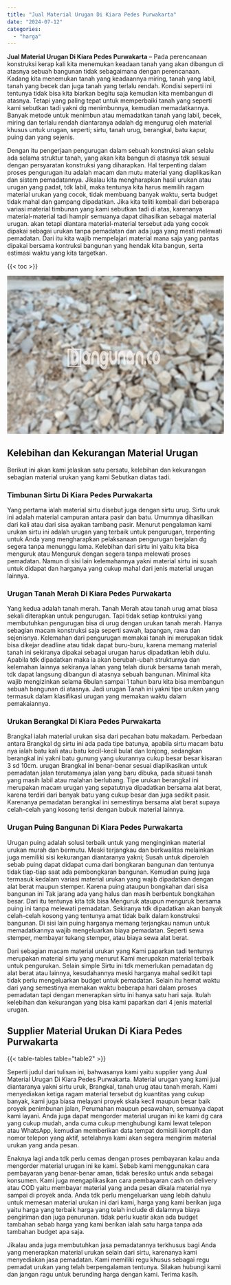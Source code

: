 ```yaml
---
title: "Jual Material Urugan Di Kiara Pedes Purwakarta"
date: "2024-07-12"
categories: 
  - "harga"
---
```


**Jual Material Urugan Di Kiara Pedes Purwakarta** – Pada perencanaan konstruksi kerap kali kita menemukan keadaan tanah yang akan dibangun di atasnya sebuah bangunan tidak sebagaimana dengan perencanaan. Kadang kita menemukan tanah yang keadaannya miring, tanah yang labil, tanah yang becek dan juga tanah yang terlalu rendah. Kondisi seperti ini tentunya tidak bisa kita biarkan begitu saja kemudian kita membangun di atasnya. Tetapi yang paling tepat untuk memperbaiki tanah yang seperti kami sebutkan tadi yakni dg menimbunnya, kemudian memadatkannya. Banyak metode untuk menimbun atau memadatkan tanah yang labil, becek, miring dan terlalu rendah diantaranya adalah dg mengurug oleh material khusus untuk urugan, seperti; sirtu, tanah urug, berangkal, batu kapur, puing dan yang sejenis.

Dengan itu pengerjaan pengurugan dalam sebuah konstruksi akan selalu ada selama struktur tanah, yang akan kita bangun di atasnya tdk sesuai dengan persyaratan konstruksi yang diharapkan. Hal terpenting dalam proses pengurugan itu adalah macam dan mutu material yang diaplikasikan dan sistem pemadatannya. Jikalau kita mengharapkan hasil urukan atau urugan yang padat, tdk labil, maka tentunya kita harus memilih ragam material urukan yang cocok, tidak membuang banyak waktu, serta budget tidak mahal dan gampang dipadatkan. Jika kita teliti kembali dari beberapa variasi material timbunan yang kami sebutkan tadi di atas, karenanya material-material tadi hampir semuanya dapat dihasilkan sebagai material urugan. akan tetapi diantara material-material tersebut ada yang cocok dipakai sebagai urukan tanpa pemadatan dan ada juga yang mesti melewati pemadatan. Dari itu kita wajib mempelajari material mana saja yang pantas dipakai bersama kontruksi bangunan yang hendak kita bangun, serta estimasi waktu yang kita targetkan.

{{< toc >}}

![Jual Material Urugan Di Kiara Pedes Purwakarta](/images/jual-urugan-33.png)

## Kelebihan dan Kekurangan Material Urugan

Berikut ini akan kami jelaskan satu persatu, kelebihan dan kekurangan sebagian material urukan yang kami Sebutkan diatas tadi.

### Timbunan Sirtu Di Kiara Pedes Purwakarta

Yang pertama ialah material sirtu disebut juga dengan sirtu urug. Sirtu uruk ini adalah material campuran antara pasir dan batu. Umumnya dihasilkan dari kali atau dari sisa ayakan tambang pasir. Menurut pengalaman kami urukan sirtu ini adalah urugan yang terbaik untuk pengurugan, terpenting untuk Anda yang mengharapkan pelaksanaan pengurugan berjalan dg segera tanpa menunggu lama. Kelebihan dari sirtu ini yaitu kita bisa menguruk atau Menguruk dengan segera tanpa melewati proses pemadatan. Namun di sisi lain kelemahannya yakni material sirtu ini susah untuk didapat dan harganya yang cukup mahal dari jenis material urugan lainnya.

### Urugan Tanah Merah Di Kiara Pedes Purwakarta

Yang kedua adalah tanah merah. Tanah Merah atau tanah urug amat biasa sekali diterapkan untuk pengurugan. Tapi tidak setiap kontruksi yang membutuhkan pengurugan bisa di urug dengan urukan tanah merah. Hanya sebagian macam konstruksi saja seperti sawah, lapangan, rawa dan sejenisnya. Kelemahan dari pengurugan memakai tanah ini merupakan tidak bisa dikejar deadline atau tidak dapat buru-buru, karena memang material tanah ini sekiranya dipakai sebagai urugan harus dipadatkan lebih dulu. Apabila tdk dipadatkan maka ia akan berubah-ubah strukturnya dan kelemahan lainnya sekiranya lahan yang telah diuruk bersama tanah merah, tdk dapat langsung dibangun di atasnya sebuah bangunan. Minimal kita wajib mengizinkan selama 6bulan sampai 1 tahun baru kita bisa membangun sebuah bangunan di atasnya. Jadi urugan Tanah ini yakni tipe urukan yang termasuk dalam klasifikasi urugan yang memakan waktu dalam pemakaiannya.

### Urukan Berangkal Di Kiara Pedes Purwakarta

Brangkal ialah material urukan sisa dari pecahan batu makadam. Perbedaan antara Brangkal dg sirtu ini ada pada tipe batunya, apabila sirtu macam batu nya ialah batu kali atau batu kecil-kecil bulat dan lonjong, sedangkan berangkal ini yakni batu gunung yang ukurannya cukup besar besar kisaran 3 sd 10cm. urugan Brangkal ini benar-benar sesuai diaplikasikan untuk pemadatan jalan terutamanya jalan yang baru dibuka, pada situasi tanah yang masih labil atau malahan berlubang. Tipe urukan berangkal ini merupakan macam urugan yang sepatutnya dipadatkan bersama alat berat, karena terdiri dari banyak batu yang cukup besar dan juga sedikit pasir. Karenanya pemadatan berangkal ini semestinya bersama alat berat supaya celah-celah yang kosong terisi dengan bubuk material lainnya.

### Urugan Puing Bangunan Di Kiara Pedes Purwakarta

Urugan puing adalah solusi terbaik untuk yang menginginkan material urukan murah dan bermutu. Meski terjangkau dan berkwalitas melainkan juga memiliki sisi kekurangan diantaranya yakni; Susah untuk diperoleh sebab puing dapat didapat cuma dari bongkaran bangunan dan tentunya tidak tiap-tiap saat ada pembongkaran bangunan. Kemudian puing juga termasuk kedalam variasi material urukan yang wajib dipadatkan dengan alat berat maupun stemper. Karena puing ataupun bongkahan dari sisa bangunan ini Tak jarang ada yang halus dan masih berbentuk bongkahan besar. Dari itu tentunya kita tdk bisa Menguruk ataupun menguruk bersama puing ini tanpa melewati pemadatan. Sekiranya tdk dipadatkan akan banyak celah-celah kosong yang tentunya amat tidak baik dalam konstruksi bangunan. Di sisi lain puing harganya memang terjangkau namun untuk memadatkannya wajib mengeluarkan biaya pemadatan. Seperti sewa stemper, membayar tukang stemper, atau biaya sewa alat berat.

Dari sebagian macam material urukan yang Kami paparkan tadi tentunya merupakan material sirtu yang menurut Kami merupakan material terbaik untuk pengurukan. Selain simple Sirtu ini tdk memerlukan pemadatan dg alat berat atau lainnya, kesudahannya meski harganya mahal sedikit tapi tidak perlu mengeluarkan budget untuk pemadatan. Selain itu hemat waktu dari yang semestinya memakan waktu beberapa hari dalam proses pemadatan tapi dengan menerapkan sirtu ini hanya satu hari saja. Itulah kelebihan dan kekurangan yang bisa kami paparkan dari 4 jenis material urugan.

## Supplier Material Urukan Di Kiara Pedes Purwakarta

{{< table-tables table="table2" >}}

Seperti judul dari tulisan ini, bahwasanya kami yaitu supplier yang Jual Material Urugan Di Kiara Pedes Purwakarta. Material urugan yang kami jual diantaranya yakni sirtu uruk, Brangkal, tanah urug atau tanah merah. Kami menyediakan ketiga ragam material tersebut dg kuantitas yang cukup banyak, kami juga biasa melayani proyek skala kecil maupun besar baik proyek penimbunan jalan, Perumahan maupun pesawahan, semuanya dapat kami layani. Anda juga dapat mengorder material urugan ini ke kami dg cara yang cukup mudah, anda cuma cukup menghubungi kami lewat telepon atau WhatsApp, kemudian memberikan data tempat domisili komplit dan nomor telepon yang aktif, setelahnya kami akan segera mengirim material urukan yang anda pesan.

Enaknya lagi anda tdk perlu cemas dengan proses pembayaran kalau anda mengorder material urugan ini ke kami. Sebab kami menggunakan cara pembayaran yang benar-benar aman, tidak beresiko untuk anda sebagai konsumen. Kami juga mengaplikasikan cara pembayaran cash on delivery atau COD yaitu membayar material yang anda pesan dikala material nya sampai di proyek anda. Anda tdk perlu mengeluarkan uang lebih dahulu untuk memesan material urukan ini dari kami, harga yang kami berikan juga yaitu harga yang terbaik harga yang telah include di dalamnya biaya pengiriman dan juga penurunan. tidak perlu kuatir akan ada budget tambahan sebab harga yang kami berikan ialah satu harga tanpa ada tambahan budget apa saja.

Jikalau anda juga membutuhkan jasa pemadatannya terkhusus bagi Anda yang menerapkan material urukan selain dari sirtu, karenanya kami menyediakan jasa pemadatan. Kami memiliki regu khusus sebagai regu pemadat urukan yang telah berpengalaman tentunya. Silakan hubungi kami dan jangan ragu untuk berunding harga dengan kami. Terima kasih.
